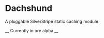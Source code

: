 Dachshund
==================
A pluggable SilverStripe static caching module.

__ Currently in pre alpha __
